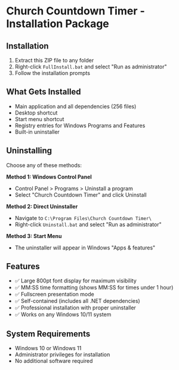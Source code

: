 # Church Countdown Timer - Installation Package

## Installation
1. Extract this ZIP file to any folder
2. Right-click `FullInstall.bat` and select "Run as administrator"
3. Follow the installation prompts

## What Gets Installed
- Main application and all dependencies (256 files)
- Desktop shortcut
- Start menu shortcut  
- Registry entries for Windows Programs and Features
- Built-in uninstaller

## Uninstalling
Choose any of these methods:

**Method 1: Windows Control Panel**
- Control Panel > Programs > Uninstall a program
- Select "Church Countdown Timer" and click Uninstall

**Method 2: Direct Uninstaller**
- Navigate to `C:\Program Files\Church Countdown Timer\`
- Right-click `Uninstall.bat` and select "Run as administrator"

**Method 3: Start Menu**
- The uninstaller will appear in Windows "Apps & features"

## Features
- ✅ Large 800pt font display for maximum visibility
- ✅ MM:SS time formatting (shows MM:SS for times under 1 hour)  
- ✅ Fullscreen presentation mode
- ✅ Self-contained (includes all .NET dependencies)
- ✅ Professional installation with proper uninstaller
- ✅ Works on any Windows 10/11 system

## System Requirements
- Windows 10 or Windows 11
- Administrator privileges for installation
- No additional software required

